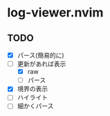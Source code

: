 # log-viewer.nvim

## TODO

- [x] パース(簡易的に)
- [ ] 更新があれば表示
    - [x] raw
    - [ ] パース
- [x] 境界の表示
- [ ] ハイライト
- [ ] 細かくパース
